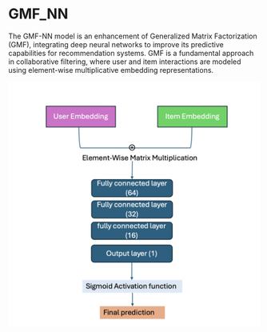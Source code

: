 # GMF_NN
The GMF-NN model is an enhancement of Generalized Matrix Factorization (GMF), integrating deep neural networks to improve its predictive capabilities for recommendation systems. GMF is a fundamental approach in collaborative filtering, where user and item interactions are modeled using element-wise multiplicative embedding representations.


![Alt Text](diagram.png)
